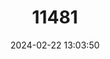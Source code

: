 ---
title: "11481"
category: "Lemmus lemmus"
draft: false
date: 2024-02-22 13:03:50
languages:
  German: ["Berglemming"]
  Swedish: ["Fjällämmel"]
  Spanish; Castilian: ["Leming de Tundra"]
  French: ["Lemming des Toundras"]
  English: ["Norway Lemming"]
---